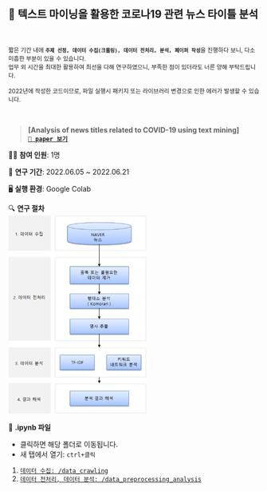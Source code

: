 ## 📰 텍스트 마이닝을 활용한 코로나19 관련 뉴스 타이틀 분석
<br/>

<small>짧은 기간 내에 <strong>`주제 선정, 데이터 수집(크롤링), 데이터 전처리, 분석, 페이퍼 작성`</strong>을 진행하다 보니, 다소 미흡한 부분이 있을 수 있습니다.   
업무 외 시간을 최대한 활용하여 최선을 다해 연구하였으니, 부족한 점이 있더라도 너른 양해 부탁드립니다.  

2022년에 작성한 코드이므로, 파일 실행시 패키지 또는 라이브러리 변경으로 인한 에러가 발생할 수 있습니다.  
</small> 

<br/>

> **[Analysis of news titles related to COVID-19 using text mining]**  
**[`📰 paper 보기`](/Analysis%20of%20news%20titles%20related%20to%20COVID-19%20using%20text%20mining.pdf)**


🧑‍🦱 **참여 인원**: 1명   

📅 **연구 기간**: 2022.06.05 ~ 2022.06.21  

🖥️ **실행 환경**: Google Colab

🔍 **연구 절차**  
<img src="images/research-process.png" alt="Research Procedure" width="55%">


📜 **.ipynb 파일**  
- 클릭하면 해당 폴더로 이동됩니다. 
- 새 탭에서 열기: `ctrl+클릭`
1. <a href="/data_crawling" target="_blank">`데이터 수집: /data_crawling`</a>
1. <a href="/data_preprocessing_analysis" target="_blank">`데이터 전처리, 데이터 분석: /data_preprocessing_analysis`</a>  